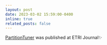 ```yaml
---
layout: post
date: 2023-03-02 15:59:00-0400
inline: true
related_posts: false
---
```

<a href="https://onlinelibrary.wiley.com/doi/full/10.4218/etrij.2021-0446">PartitionTuner</a> was published at ETRI Journal:sparkles:

